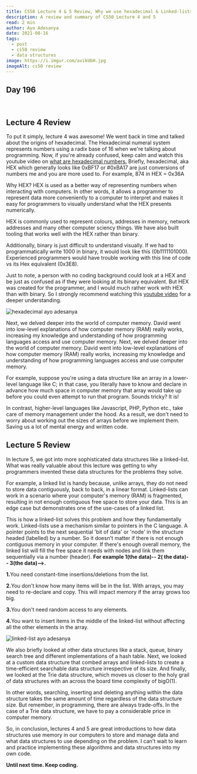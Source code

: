 ```yaml
---
title: CS50 Lecture 4 & 5 Review, Why we use hexadecimal & Linked-lists!
description: A review and summary of CS50 Lecture 4 and 5
read: 2 min
author: Ayo Adesanya
date: 2021-08-16
tags:
  - post
  - cs50 review
  - data structures
image: https://i.imgur.com/avikUbH.jpg
imageAlt: cs50 review
---
```


<h2 class="snippet__title text-gradient article-special-case bold day">Day 196</h2><br>

<h2 class="snippet__title text-gradient article-special-case bold">Lecture 4 Review</h2>

<p>To put it simply, lecture 4 was awesome!  We went back in time and talked about the origins of hexadecimal. The Hexadecimal numeral system represents numbers using a radix base of 16 when we're talking about programming. Now, if you're already confused, keep calm and watch this youtube video on <a class="blog-link"href="https://www.youtube.com/watch?v=dPxCGlW9lfM">what are hexadecimal numbers.</a> Briefly, hexadecimal, aka HEX which generally looks like 0xBF17 or #0xBA17 are just conversions of numbers me and you are more used to. For example, 874 in HEX = 0x36A </p>

<p>Why HEX? HEX is used as a better way of representing numbers when interacting with computers. In other words, it allows a programmer to represent data more conveniently to a computer to interpret and makes it easy for programmers to visually understand what the HEX presents numerically.</p>

<p>HEX is commonly used to represent colours, addresses in memory, network addresses and many other computer sciency things. We have also built tooling that works well with the HEX rather than binary. </p>

<p>  Additionally, binary is just difficult to understand visually. If we had to programmatically write 1000 in binary, it would look like this (0b1111101000). Experienced programmers would have trouble working with this line of code vs its Hex equivalent (0x3E8).</p>

<p>  Just to note, a person with no coding background could look at a HEX and be just as confused as if they were looking at its binary equivalent. But HEX was created for the programmer, and I would much rather work with HEX than with binary. So I strongly recommend watching this <a class="blog-link" href="https://www.youtube.com/watch?v=dPxCGlW9lfM">youtube video</a> for a deeper understanding. </p>

<div class="image-block-2">

<img class="blog-img--2 picture" src="https://i.imgur.com/fnttzpt.jpg" alt="hexadecimal ayo adesanya" title="hexadecimal ayo adesanya" />

</div>

<p>Next, we delved deeper into the world of computer memory. David went into low-level explanations of how computer memory (RAM) really works, increasing my knowledge and understanding of how programming languages access and use computer memory.  Next, we delved deeper into the world of computer memory. David went into low-level explanations of how computer memory (RAM) really works, increasing my knowledge and understanding of how programming languages access and use computer memory.  </p>

<p>For example, suppose you're using a data structure like an array in a lower-level language like C; in that case, you literally have to know and declare in advance how much space in computer memory that array would take up before you could even attempt to run that program. Sounds tricky?  It is! </p>

<p>In contrast, higher-level languages like Javascript, PHP, Python etc., take care of memory management under the hood. As a result, we don't need to worry about working out the sizes of arrays before we implement them. Saving us a lot of mental energy and written code.</p>

<h2 class="snippet__title text-gradient article-special-case bold">Lecture 5 Review</h2>

<p> In lecture 5, we got into more sophisticated data structures like a linked-list. What was really valuable about this lecture was getting to why programmers invented these data structures for the problems they solve. </p>

<p>For example, a linked list is handy because, unlike arrays, they do not need to store data contiguously, back to back, in a linear format. Linked-lists can work in a scenario where your computer's memory (RAM) is fragmented, resulting in not enough contiguous free space to store your data. This is an edge case but demonstrates one of the use-cases of a linked list.</p>

<p>This is how a linked-list solves this problem and how they fundamentally work. Linked-lists use a mechanism similar to pointers in the C language. A pointer points to the next sequential 'bit of data' or 'node' in the structure headed (labelled) by a number. So it doesn't matter if there is not enough contiguous memory in your computer. If there's enough overall memory, the linked list will fill the free space it needs with nodes and link them sequentially via a number (header). <b>For example  1(the data)-- 2( the data)-- 3(the data)-->.</b></p>

<p><b>1.</b>You need constant-time insertions/deletions from the list.</p>
<p><b>2.</b>You don't know how many items will be in the list. With arrays, you may need to re-declare and copy. This will impact memory if the array grows too big.</p>
<p><b>3.</b>You don't need random access to any elements.</p>
<p><b>4.</b>You want to insert items in the middle of the linked-list without affecting all the other elements in the array.</p>

<div class="image-block-2">

<img class="blog-img--2 picture" src="https://i.imgur.com/urjwz5W.png" alt="linked-list ayo adesanya" title="linked-list ayo adesanya" />

</div>

<p>We also briefly looked at other data structures like a stack, queue, binary search tree and different implementations of a hash table. Next, we looked at a custom data structure that combed arrays and linked-lists to create a time-efficient searchable data structure irrespective of its size. And finally, we looked at the Trie data structure, which moves us closer to the holy grail of data structures with an across the board time complexity of bigO(1). </p>

<p>In other words, searching, inserting and deleting anything within the data structure takes the same amount of time regardless of the data structure size. But remember, in programming, there are always trade-offs. In the case of a Trie data structure, we have to pay a considerable price in computer memory.</p>

<p>So, in conclusion, lectures 4 and 5 are great introductions to how data structures use memory in our computers to store and manage data and what data structures to use depending on the problem. I can't wait to learn and practice implementing these algorithms and data structures into my own code.</p>

<p><b>Until next time. Keep coding.</b></p>
